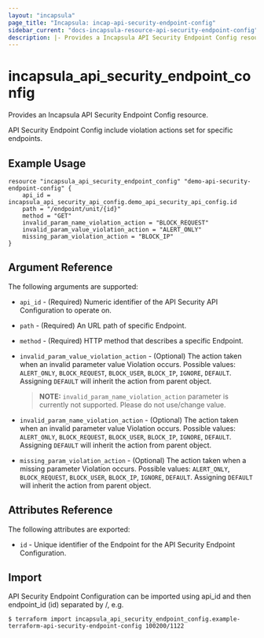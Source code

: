 ```yaml
---
layout: "incapsula"
page_title: "Incapsula: incap-api-security-endpoint-config"
sidebar_current: "docs-incapsula-resource-api-security-endpoint-config"
description: |- Provides a Incapsula API Security Endpoint Config resource.
---
```


# incapsula_api_security_endpoint_config

Provides an Incapsula API Security Endpoint Config resource.

API Security Endpoint Config include violation actions set for specific endpoints.

## Example Usage

```hcl
resource "incapsula_api_security_endpoint_config" "demo-api-security-endpoint-config" {
    api_id = incapsula_api_security_api_config.demo_api_security_api_config.id
    path = "/endpoint/unit/{id}"
	method = "GET"
	invalid_param_name_violation_action = "BLOCK_REQUEST"
	invalid_param_value_violation_action = "ALERT_ONLY"
	missing_param_violation_action = "BLOCK_IP"
}
```

## Argument Reference

The following arguments are supported:

* `api_id` - (Required) Numeric identifier of the API Security API Configuration to operate on.
* `path` - (Required) An URL path of specific Endpoint.
* `method` - (Required) HTTP method that describes a specific Endpoint.
* `invalid_param_value_violation_action` - (Optional) The action taken when an invalid parameter value Violation occurs.
  Possible values: `ALERT_ONLY`, `BLOCK_REQUEST`, `BLOCK_USER`, `BLOCK_IP`, `IGNORE`, `DEFAULT`. Assigning `DEFAULT`
  will inherit the action from parent object.
  
  > **NOTE:** `invalid_param_name_violation_action` parameter is currently not supported. Please do not use/change value.

  
* `invalid_param_name_violation_action` - (Optional) The action taken when an invalid parameter value Violation occurs.
  Possible values: `ALERT_ONLY`, `BLOCK_REQUEST`, `BLOCK_USER`, `BLOCK_IP`, `IGNORE`, `DEFAULT`. Assigning `DEFAULT`
  will inherit the action from parent object.
* `missing_param_violation_action` - (Optional) The action taken when a missing parameter Violation occurs. Possible
  values: `ALERT_ONLY`, `BLOCK_REQUEST`, `BLOCK_USER`, `BLOCK_IP`, `IGNORE`, `DEFAULT`. Assigning `DEFAULT` will inherit
  the action from parent object.

## Attributes Reference

The following attributes are exported:

* `id` - Unique identifier of the Endpoint for the API Security Endpoint Configuration.

## Import

API Security Endpoint Configuration can be imported using api_id and then endpoint_id (id) separated by /, e.g.
```
$ terraform import incapsula_api_security_endpoint_config.example-terraform-api-security-endpoint-config 100200/1122

```
